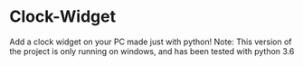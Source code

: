 # Clock-Widget
Add a clock widget on your PC made just with python!
Note: This version of the project is only running on windows, and has been tested with python 3.6
